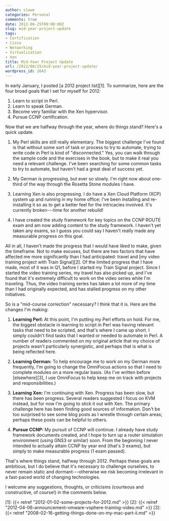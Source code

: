 ```yaml
---
author: slowe
categories: Personal
comments: true
date: 2012-06-25T09:00:00Z
slug: mid-year-project-update
tags:
- Certification
- Cisco
- Networking
- Virtualization
- Xen
title: Mid-Year Project Update
url: /2012/06/25/mid-year-project-update/
wordpress_id: 2643
---
```


In early January, I posted [a 2012 project list][1]. To summarize, here are the four broad goals that I set for myself for 2012:

1. Learn to script in Perl.
2. Learn to speak German.
3. Become very familiar with the Xen hypervisor.
4. Pursue CCNP certification.

Now that we are halfway through the year, where do things stand? Here's a quick update.

1. My Perl skills are still really elementary. The biggest challenge I've found is that without some sort of task or process to try to automate, trying to write code in Perl is kind of "disconnected." Yes, you can walk through the sample code and the exercises in the book, but to make it real you need a relevant challenge. I've been searching for some common tasks to try to automate, but haven't had a great deal of success yet.

2. My German is progressing, but ever so slowly. I'm right now about one-third of the way through the Rosetta Stone modules I have.

3. Learning Xen is also progressing. I do have a Xen Cloud Platform (XCP) system up and running in my home office; I've been installing and re-installing it so as to get a better feel for the intricacies involved. It's currently broken---time for another rebuild!

4. I have created the study framework for key topics on the CCNP ROUTE exam and am now adding content to the study framework. I haven't yet taken any exams, so I guess you could say I haven't really made any measurable progress on this goal.

All in all, I haven't made the progress that I would have liked to make, given the timeframe. Not to make excuses, but there are two factors that have affected me more significantly than I had anticipated: travel and [my video training project with Train Signal][2]. Of the limited progress that I have made, most of it was in Q1, before I started my Train Signal project. Since I started the video training series, my travel has also picked up, and I've found that it's extremely difficult to work on the video series while I'm traveling. Thus, the video training series has taken a lot more of my time than I had originally expected, and has stalled progress on my other initiatives.

So is a "mid-course correction" necessary? I think that it is. Here are the changes I'm making:

1. **Learning Perl:** At this point, I'm putting my Perl efforts on hold. For me, the biggest obstacle in learning to script in Perl was having relevant tasks that need to be scripted, and that's where I came up short. I simply couldn't find tasks that I wanted or needed to automate in Perl. A number of readers commented on my original article that my choice of projects wasn't particularly synergistic, and perhaps that is what is being reflected here.

2. **Learning German:** To help encourage me to work on my German more frequently, I'm going to change the OmniFocus actions so that I need to complete modules on a more regular basis. (As I've written before [elsewhere][3], I use OmniFocus to help keep me on track with projects and responsibilities.)

3. **Learning Xen:** I'm continuing with Xen. Progress has been slow, but there has been progress. Several readers suggested I focus on KVM instead, but for now I'm going to stick it out with Xen. The primary challenge here has been finding good sources of information. Don't be too surprised to see some blog posts as I wrestle through certain areas; perhaps these posts can be helpful to others.

4. **Pursue CCNP:** My pursuit of CCNP will continue. I already have study framework documents created, and I hope to turn up a router simulation environment (using GNS3 or similar) soon. From the beginning I never intended to actually attain CCNP by year end (that's 3 exams), but simply to make measurable progress (1 exam passed).

That's where things stand, halfway through 2012. Perhaps these goals are ambitious, but I do believe that it's necessary to challenge ourselves, to never remain static and dormant---otherwise we risk becoming irrelevant in a fast-paced world of changing technologies.

I welcome any suggestions, thoughts, or criticisms (courteous and constructive, of course!) in the comments below.

[1]: {{< relref "2012-01-02-some-projects-for-2012.md" >}}
[2]: {{< relref "2012-04-06-announcement-vmware-vsphere-training-video.md" >}}
[3]: {{< relref "2008-02-16-getting-things-done-on-my-mac-part-ii.md" >}}
